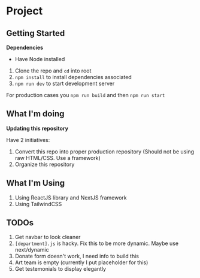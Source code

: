 # Project

## Getting Started

**Dependencies**

- Have Node installed

1. Clone the repo and `cd` into root
2. `npm install` to install dependencies associated
3. `npm run dev` to start development server

For production cases you `npm run build` and then `npm run start`

## What I'm doing

**Updating this repository**

Have 2 initiatives:

1. Convert this repo into proper production repository (Should not be using raw HTML/CSS. Use a framework)
2. Organize this repository

## What I'm Using

1. Using ReactJS library and NextJS framework
2. Using TailwindCSS

## TODOs

1. Get navbar to look cleaner
2. `[department].js` is hacky. Fix this to be more dynamic. Maybe use next/dynamic
5. Donate form doesn't work, I need info to build this
6. Art team is empty (currently I put placeholder for this)
7. Get testemonials to display elegantly
